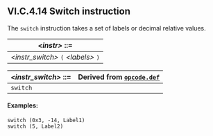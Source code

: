 ## VI.C.4.14 Switch instruction

The `switch` instruction takes a set of labels or decimal relative values.

 | _\<instr\>_ ::=
 | ----
 | _\<instr_switch\>_ `(` _\<labels\>_ `)`

 | _\<instr_switch\>_ ::= | Derived from [`opcode.def`](vi.c.2-cil-opcode-descriptions.md#opcode-def)
 | ---- | ----
 | `switch`

#### Examples:

 ```ilasm
 switch (0x3, -14, Label1)
 switch (5, Label2)
 ```
